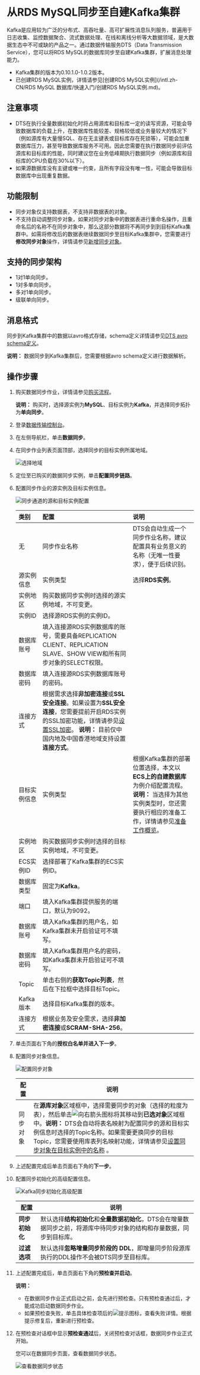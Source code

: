 # 从RDS MySQL同步至自建Kafka集群

Kafka是应用较为广泛的分布式、高吞吐量、高可扩展性消息队列服务，普遍用于日志收集、监控数据聚合、流式数据处理、在线和离线分析等大数据领域，是大数据生态中不可或缺的产品之一。通过数据传输服务DTS（Data Transmission Service），您可以将RDS MySQL的数据库同步至自建Kafka集群，扩展消息处理能力。

-   Kafka集群的版本为0.10.1.0-1.0.2版本。
-   已创建RDS MySQL实例，详情请参见[创建RDS MySQL实例](/intl.zh-CN/RDS MySQL 数据库/快速入门/创建RDS MySQL实例.md)。

## 注意事项

-   DTS在执行全量数据初始化时将占用源库和目标库一定的读写资源，可能会导致数据库的负载上升，在数据库性能较差、规格较低或业务量较大的情况下（例如源库有大量慢SQL、存在无主键表或目标库存在死锁等），可能会加重数据库压力，甚至导致数据库服务不可用。因此您需要在执行数据同步前评估源库和目标库的性能，同时建议您在业务低峰期执行数据同步（例如源库和目标库的CPU负载在30%以下）。
-   如果源数据库没有主键或唯一约束，且所有字段没有唯一性，可能会导致目标数据库中出现重复数据。

## 功能限制

-   同步对象仅支持数据表，不支持非数据表的对象。
-   不支持自动调整同步对象，如果对同步对象中的数据表进行重命名操作，且重命名后的名称不在同步对象中，那么这部分数据将不再同步到到目标Kafka集群中。如需将修改后的数据表继续数据同步至目标Kafka集群中，您需要进行**修改同步对象**操作，详情请参见[新增同步对象](/intl.zh-CN/数据同步/同步作业管理/新增同步对象.md)。

## 支持的同步架构

-   1对1单向同步。
-   1对多单向同步。
-   多对1单向同步。
-   级联单向同步。

## 消息格式

同步到Kafka集群中的数据以avro格式存储，schema定义详情请参见[DTS avro schema定义](https://github.com/LioRoger/subscribe_example/tree/master/avro)。

**说明：** 数据同步到Kafka集群后，您需要根据avro schema定义进行数据解析。

## 操作步骤

1.  购买数据同步作业，详情请参见[购买流程](/intl.zh-CN/快速入门/购买流程.md)。

    **说明：** 购买时，选择源实例为**MySQL**、目标实例为**Kafka**，并选择同步拓扑为**单向同步**。

2.  登录[数据传输控制台](https://dts-intl.console.aliyun.com/)。

3.  在左侧导航栏，单击**数据同步**。

4.  在同步作业列表页面顶部，选择同步的目标实例所属地域。

    ![选择地域](https://static-aliyun-doc.oss-cn-hangzhou.aliyuncs.com/assets/img/zh-CN/7349459951/p50604.png)

5.  定位至已购买的数据同步实例，单击**配置同步链路**。

6.  配置同步作业的源实例及目标实例信息。

    ![同步通道的源和目标实例配置](https://static-aliyun-doc.oss-cn-hangzhou.aliyuncs.com/assets/img/zh-CN/7720649951/p39867.png)

    |类别|配置|说明|
    |:-|:-|:-|
    |无|同步作业名称|DTS会自动生成一个同步作业名称，建议配置具有业务意义的名称（无唯一性要求），便于后续识别。|
    |源实例信息|实例类型|选择**RDS实例**。|
    |实例地区|购买数据同步实例时选择的源实例地域，不可变更。|
    |实例ID|选择源RDS实例的实例ID。|
    |数据库账号|填入连接源RDS实例数据库的账号，需要具备REPLICATION CLIENT、REPLICATION SLAVE、SHOW VIEW和所有同步对象的SELECT权限。|
    |数据库密码|填入连接源RDS实例数据库账号的密码。|
    |连接方式|根据需求选择**非加密连接**或**SSL安全连接**。如果设置为**SSL安全连接**，您需要提前开启RDS实例的SSL加密功能，详情请参见[设置SSL加密](https://www.alibabacloud.com/help/zh/doc-detail/96120.htm)。 **说明：** 目前仅中国内地及中国香港地域支持设置**连接方式**。 |
    |目标实例信息|实例类型|根据Kafka集群的部署位置选择，本文以**ECS上的自建数据库**为例介绍配置流程。**说明：** 当选择为其他实例类型时，您还需要执行相应的准备工作，详情请参见[准备工作概览](/intl.zh-CN/准备工作/准备工作概览.md)。 |
    |实例地区|购买数据同步实例时选择的目标实例地域，不可变更。|
    |ECS实例ID|选择部署了Kafka集群的ECS实例ID。|
    |数据库类型|固定为**Kafka**。|
    |端口|填入Kafka集群提供服务的端口，默认为9092。|
    |数据库账号|填入Kafka集群的用户名，如Kafka集群未开启验证可不填写。|
    |数据库密码|填入Kafka集群用户名的密码，如Kafka集群未开启验证可不填写。|
    |Topic|单击右侧的**获取Topic列表**，然后在下拉框中选择目标Topic。|
    |Kafka版本|选择目标Kafka集群的版本。|
    |连接方式|根据业务及安全需求，选择**非加密连接**或**SCRAM-SHA-256**。|

7.  单击页面右下角的**授权白名单并进入下一步**。

8.  配置同步对象信息。

    ![配置同步对象](https://static-aliyun-doc.oss-cn-hangzhou.aliyuncs.com/assets/img/zh-CN/4030649951/p39868.png)

    |配置|说明|
    |--|--|
    |同步对象|在**源库对象**区域框中，选择需要同步的对象（选择的粒度为表），然后单击![向右箭头](https://static-aliyun-doc.oss-cn-hangzhou.aliyuncs.com/assets/img/zh-CN/8502659951/p40698.png)图标将其移动到**已选对象**区域框中。**说明：** DTS会自动将表名映射为配置同步的源和目标实例信息时选择的Topic名称。如果需要更换同步的目标Topic，您需要使用库表列名映射功能，详情请参见[设置同步对象在目标实例中的名称](/intl.zh-CN/数据同步/同步作业管理/设置同步对象在目标实例中的名称.md) 。 |

9.  上述配置完成后单击页面右下角的**下一步**。

10. 配置同步初始化的高级配置信息。

    ![Kafka同步初始化高级配置](https://static-aliyun-doc.oss-cn-hangzhou.aliyuncs.com/assets/img/zh-CN/4030649951/p87942.png)

    |配置|说明|
    |--|--|
    |**同步初始化**|默认选择**结构初始化**和**全量数据初始化**，DTS会在增量数据同步之前，将源库中待同步对象的结构和存量数据，同步到目标库。|
    |**过滤选项**|默认选择**忽略增量同步阶段的 DDL**，即增量同步阶段源库执行的DDL操作不会被DTS同步至目标库。|

11. 上述配置完成后，单击页面右下角的**预检查并启动**。

    **说明：**

    -   在数据同步作业正式启动之前，会先进行预检查。只有预检查通过后，才能成功启动数据同步作业。
    -   如果预检查失败，单击具体检查项后的![提示](https://static-aliyun-doc.oss-cn-hangzhou.aliyuncs.com/assets/img/zh-CN/8502659951/p47468.png)图标，查看失败详情。根据提示修复后，重新进行预检查。
12. 在预检查对话框中显示**预检查通过**后，关闭预检查对话框，数据同步作业正式开始。

    您可以在数据同步页面，查看数据同步状态。

    ![查看数据同步状态](https://static-aliyun-doc.oss-cn-hangzhou.aliyuncs.com/assets/img/zh-CN/4030649951/p39871.png)


